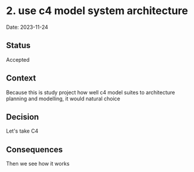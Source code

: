 # 2. use c4 model system architecture

Date: 2023-11-24

## Status

Accepted

## Context

Because this is study project how well c4 model suites to architecture planning and modelling, it would natural choice

## Decision

Let's take C4

## Consequences

Then we see how it works
